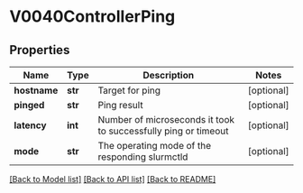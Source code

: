 # V0040ControllerPing

## Properties
Name | Type | Description | Notes
------------ | ------------- | ------------- | -------------
**hostname** | **str** | Target for ping | [optional] 
**pinged** | **str** | Ping result | [optional] 
**latency** | **int** | Number of microseconds it took to successfully ping or timeout | [optional] 
**mode** | **str** | The operating mode of the responding slurmctld | [optional] 

[[Back to Model list]](../README.md#documentation-for-models) [[Back to API list]](../README.md#documentation-for-api-endpoints) [[Back to README]](../README.md)


